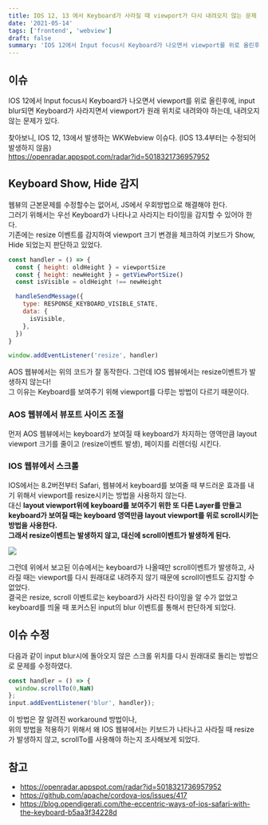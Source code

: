 ```yaml
---
title: IOS 12, 13 에서 Keyboard가 사라질 때 viewport가 다시 내려오지 않는 문제 대응하기
date: '2021-05-14'
tags: ['frontend', 'webview']
draft: false
summary: 'IOS 12에서 Input focus시 Keyboard가 나오면서 viewport를 위로 올린후에, input blur되면 Keyboard가 사라지면서 viewport가 원래 위치로 내려와야 하는데, 내려오지 않는 문제가 있다.'
---
```


## 이슈

IOS 12에서 Input focus시 Keyboard가 나오면서 viewport를 위로 올린후에, input blur되면 Keyboard가 사라지면서 viewport가 원래 위치로 내려와야 하는데, 내려오지 않는 문제가 있다.

찾아보니, IOS 12, 13에서 발생하는 WKWebview 이슈다. (IOS 13.4부터는 수정되어 발생하지 않음) <br />
https://openradar.appspot.com/radar?id=5018321736957952

## Keyboard Show, Hide 감지

웹뷰의 근본문제를 수정할수는 없어서, JS에서 우회방법으로 해결해야 한다. <br />
그러기 위해서는 우선 Keyboard가 나타나고 사라지는 타이밍을 감지할 수 있어야 한다. <br />
기존에는 resize 이벤트를 감지하여 viewport 크기 변경을 체크하여 키보드가 Show, Hide 되었는지 판단하고 있었다. <br />

```js
const handler = () => {
  const { height: oldHeight } = viewportSize
  const { height: newHeight } = getViewPortSize()
  const isVisible = oldHeight !== newHeight

  handleSendMessage({
    type: RESPONSE_KEYBOARD_VISIBLE_STATE,
    data: {
      isVisible,
    },
  })
}

window.addEventListener('resize', handler)
```

AOS 웹뷰에서는 위의 코드가 잘 동작한다. 그런데 IOS 웹뷰에서는 resize이벤트가 발생하지 않는다! <br />
그 이유는 Keyboard를 보여주기 위해 viewport를 다루는 방법이 다르기 때문이다. <br />

### AOS 웹뷰에서 뷰포트 사이즈 조절

먼저 AOS 웹뷰에서는 keyboard가 보여질 때 keyboard가 차지하는 영역만큼 layout viewport 크기를 줄이고 (resize이벤트 발생), 페이지를 리렌더링 시킨다. <br />

### IOS 웹뷰에서 스크롤

IOS에서는 8.2버전부터 Safari, 웹뷰에서 keyboard를 보여줄 때 부드러운 효과를 내기 위해서 viewport를 resize시키는 방법을 사용하지 않는다. <br />
대신 **layout viewport위에 keyboard를 보여주기 위한 또 다른 Layer를 만들고 keyboard가 보여질 때는 keyboard 영역만큼 layout viewport를 위로 scroll시키는 방법을 사용한다.** <br />
**그래서 resize이벤트는 발생하지 않고, 대신에 scroll이벤트가 발생하게 된다.**

<img src="/static/images/ios-keyboard-show.gif" />

그런데 위에서 보고된 이슈에서는 keyboard가 나올때만 scroll이벤트가 발생하고, 사라질 때는 viewport를 다시 원래대로 내려주지 않기 때문에 scroll이벤트도 감지할 수 없었다. <br />
결국은 resize, scroll 이벤트로는 keyboard가 사라진 타이밍을 알 수가 없었고 keyboard를 띄울 때 포커스된 input의 blur 이벤트를 통해서 판단하게 되었다.

## 이슈 수정

다음과 같이 input blur시에 돌아오지 않은 스크롤 위치를 다시 원래대로 돌리는 방법으로 문제를 수정하였다. <br />

```js
const handler = () => {
  window.scrollTo(0,NaN)
};
input.addEventListener('blur', handler});
```

이 방법은 잘 알려진 workaround 방법이나, <br />
위의 방법을 적용하기 위해서 왜 IOS 웹뷰에서는 키보드가 나타나고 사라질 때 resize가 발생하지 않고, scrollTo를 사용해야 하는지 조사해보게 되었다.

## 참고

- https://openradar.appspot.com/radar?id=5018321736957952
- https://github.com/apache/cordova-ios/issues/417
- https://blog.opendigerati.com/the-eccentric-ways-of-ios-safari-with-the-keyboard-b5aa3f34228d
